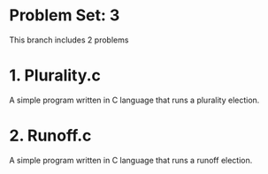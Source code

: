 # Problem Set: 3 
This branch includes 2 problems 

# 1. Plurality.c 
A simple program written in C language that runs a plurality election. 

# 2. Runoff.c 
A simple program written in C language that runs a runoff election. 
